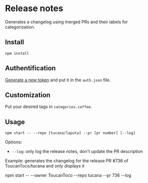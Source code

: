# Release notes
Generates a changelog using merged PRs and their labels for categorization.

## Install

    npm install

## Authentification

[Generate a new token](https://github.com/settings/tokens/new) and put it in
the `auth.json` file.

## Customization

Put your desired tags in `categories.coffee`.

## Usage

    npm start -- --repo [tucana/laputa] --pr [pr number] [--log]

Options:
- `--log`: only log the release notes, don't update the PR description

Example: generates the changelog for the release PR #736 of ToucanToco/tucana
and only displays it

  npm start -- --owner ToucanToco --repo tucana --pr 736 --log
